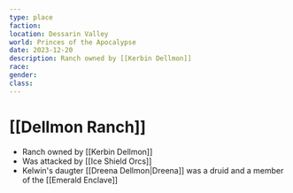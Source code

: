 ```yaml
---
type: place
faction: 
location: Dessarin Valley
world: Princes of the Apocalypse
date: 2023-12-20
description: Ranch owned by [[Kerbin Dellmon]]
race: 
gender: 
class:
---
```

# [[Dellmon Ranch]]

- Ranch owned by [[Kerbin Dellmon]]
- Was attacked by [[Ice Shield Orcs]]
- Kelwin's daugter [[Dreena Dellmon|Dreena]] was a druid and a member of the [[Emerald Enclave]]